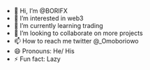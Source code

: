 - 👋 Hi, I’m @BORIFX
- 👀 I’m interested in web3
- 🌱 I’m currently learning trading
- 💞️ I’m looking to collaborate on more projects
- 📫 How to reach me twitter @_Omoboriowo
- 😄 Pronouns: He/ His
- ⚡ Fun fact: Lazy

<!---
BORIFX/BORIFX is a ✨ special ✨ repository because its `README.md` (this file) appears on your GitHub profile.
You can click the Preview link to take a look at your changes.
--->
